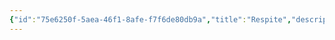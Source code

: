 ```yaml
---
{"id":"75e6250f-5aea-46f1-8afe-f7f6de80db9a","title":"Respite","description":"Overview of Respite Gifts tag.","publish":true,"date_created":"Thursday, April 11th 2024, 6:02:18 pm","date_modified":"Thursday, April 11th 2024, 6:02:39 pm","cssclasses":["mado-heading"],"path":"tags/Gifts/Respite.md","permalink":"/tags/gifts/respite/","PassFrontmatter":true}
---
```


